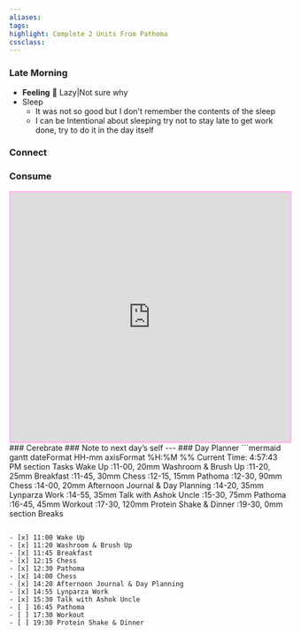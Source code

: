```yaml
---
aliases:  
tags:
highlight: Complete 2 Units From Pathoma
cssclass:
---
```


### Late Morning

- **Feeling** 😤 Lazy|Not sure why
- Sleep
	- It was not so good but I don't remember the contents of the sleep
	- I can be Intentional about sleeping try not to stay late to get work done,  try to do it in the day itself

### Connect 
### Consume
<iframe width='100%' height='450' src='https://www.youtube.com/embed/eWPMY16qoq0' frameborder='0' allow='accelerometer; autoplay; clipboard-write; encrypted-media; gyroscope; picture-in-picture' allowfullscreen style='border: 3px solid #ffbaeb;'></iframe>
### Cerebrate
### Note to next day’s self
--- 
### Day Planner
```mermaid
gantt
    dateFormat  HH-mm
    axisFormat %H:%M
    %% Current Time: 4:57:43 PM
    section Tasks
    Wake Up     :11-00, 20mm
    Washroom & Brush Up     :11-20, 25mm
    Breakfast     :11-45, 30mm
    Chess     :12-15, 15mm
    Pathoma     :12-30, 90mm
    Chess     :14-00, 20mm
    Afternoon Journal & Day Planning     :14-20, 35mm
    Lynparza Work     :14-55, 35mm
    Talk with Ashok Uncle     :15-30, 75mm
    Pathoma     :16-45, 45mm
    Workout     :17-30, 120mm
    Protein Shake & Dinner     :19-30, 0mm
    section Breaks

```

- [x] 11:00 Wake Up
- [x] 11:20 Washroom & Brush Up
- [x] 11:45 Breakfast
- [x] 12:15 Chess
- [x] 12:30 Pathoma
- [x] 14:00 Chess
- [x] 14:20 Afternoon Journal & Day Planning
- [x] 14:55 Lynparza Work
- [x] 15:30 Talk with Ashok Uncle
- [ ] 16:45 Pathoma
- [ ] 17:30 Workout
- [ ] 19:30 Protein Shake & Dinner
